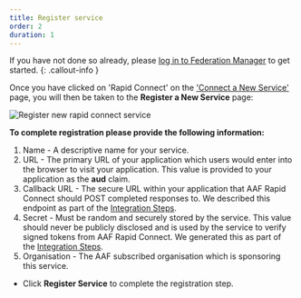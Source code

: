 ```yaml
---
title: Register service
order: 2
duration: 1
---
```


If you have not done so already, please [log in to Federation Manager](/log-into-federation-manager/01-overview) to get started.
{: .callout-info }

Once you have clicked on 'Rapid Connect' on the ['Connect a New Service'](https://manager.test.aaf.edu.au/connected_services/new) page, you will then be taken to the **Register a New Service** page:

![Register new rapid connect service](/assets/images/register-new-rapid-connect-service.png)

**To complete registration please provide the following information:**

1. Name - A descriptive name for your service.
2. URL - The primary URL of your application which users would enter into the browser to visit your application. This value is provided to your application as the **aud** claim.
3. Callback URL - The secure URL within your application that AAF Rapid Connect should POST completed responses to. We described this endpoint as part of the [Integration Steps](/rapidconnect/#3-provide-a-web-accessible-endpoint).
4. Secret - Must be random and securely stored by the service. This value should never be publicly disclosed and is used by the service to verify signed tokens from AAF Rapid Connect. We generated this as part of the [Integration Steps](/rapidconnect/#2-create-a-secret).
5. Organisation - The AAF subscribed organisation which is sponsoring this service.

- Click **Register Service** to complete the registration step.